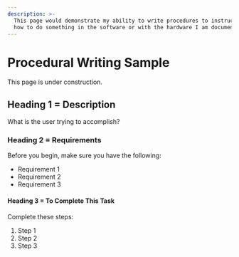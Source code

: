 ```yaml
---
description: >-
  This page would demonstrate my ability to write procedures to instruct users
  how to do something in the software or with the hardware I am documenting.
---
```


# Procedural Writing Sample

This page is under construction.

## Heading 1 = Description

What is the user trying to accomplish?

### Heading 2 = Requirements

Before you begin, make sure you have the following:

* Requirement 1
* Requirement 2
* Requirement 3

#### Heading 3 = To Complete This Task

Complete these steps:

1. Step 1
2. Step 2
3. Step 3

